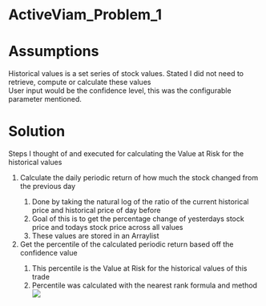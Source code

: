 # ActiveViam_Problem_1

# Assumptions
Historical values is a set series of stock values. Stated I did not need to retrieve, compute or calculate these values <br/>
User input would be the confidence level, this was the configurable parameter mentioned.

# Solution 
Steps I thought of and executed for calculating the Value at Risk for the historical values 

<ol>
 <li>Calculate the daily periodic return of how much the stock changed from the previous day</li>
      <ol>
          <li>Done by taking the natural log of the ratio of the current historical price and historical price of day before</li>
          <li>Goal of this is to get the percentage change of yesterdays stock price and todays stock price across all values</li>
          <li>These values are stored in an Arraylist</li>
      </ol>
 <li>Get the percentile of the calculated periodic return based off the confidence value</li>
 <ol>
    <li> This percentile is the Value at Risk for the historical values of this trade</li>
    <li>Percentile was calculated with the nearest rank formula and method </li>
    <img src = "https://i.stack.imgur.com/empSB.jpg"/>
 </ol>
</ol>
